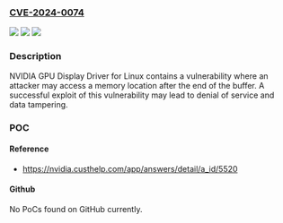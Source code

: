 ### [CVE-2024-0074](https://cve.mitre.org/cgi-bin/cvename.cgi?name=CVE-2024-0074)
![](https://img.shields.io/static/v1?label=Product&message=GPU%20Display%20driver%2C%20vGPU%20driver%2C%20Cloud%20Gaming%20driver&color=blue)
![](https://img.shields.io/static/v1?label=Version&message=All%20versions%20prior%20to%20and%20including%2016.3%2C%2013.9%2C%20and%20all%20versions%20prior%20to%20and%20including%20the%20January%202024%20release%20&color=brightgreen)
![](https://img.shields.io/static/v1?label=Vulnerability&message=CWE-788&color=brightgreen)

### Description

NVIDIA GPU Display Driver for Linux contains a vulnerability where an attacker may access a memory location after the end of the buffer. A successful exploit of this vulnerability may lead to denial of service and data tampering.

### POC

#### Reference
- https://nvidia.custhelp.com/app/answers/detail/a_id/5520

#### Github
No PoCs found on GitHub currently.

